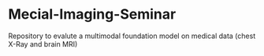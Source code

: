 # Mecial-Imaging-Seminar
Repository to evalute a multimodal foundation model on medical data (chest X-Ray and brain MRI) 
